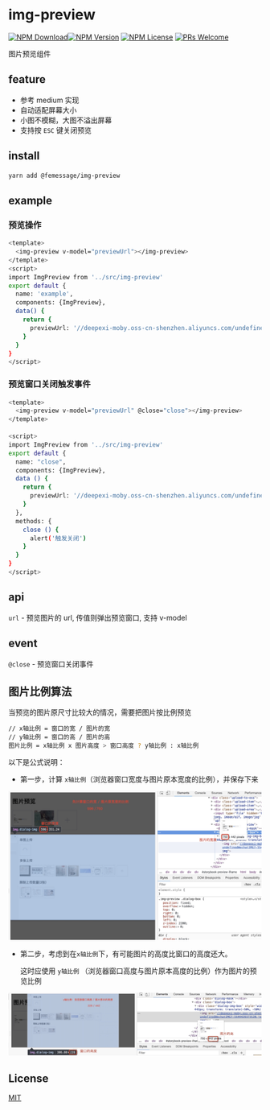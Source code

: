 # img-preview

[![NPM Download](https://img.shields.io/npm/dm/@femessage/img-preview.svg)](https://www.npmjs.com/package/@femessage/img-preview)[![NPM Version](https://img.shields.io/npm/v/@femessage/img-preview.svg)](https://www.npmjs.com/package/@femessage/img-preview)
[![NPM License](https://img.shields.io/npm/l/@femessage/img-preview.svg)](https://github.com/FEMessage/img-preview/blob/master/LICENSE)
[![PRs Welcome](https://img.shields.io/badge/PRs-welcome-brightgreen.svg)](https://github.com/FEMessage/img-preview/pulls)

图片预览组件

## feature

* 参考 medium 实现
* 自动适配屏幕大小
* 小图不模糊，大图不溢出屏幕
* 支持按 `ESC` 键关闭预览

## install

```sh
yarn add @femessage/img-preview
```

## example

### 预览操作

```sh
<template>
  <img-preview v-model="previewUrl"></img-preview>
</template>
<script>
import ImgPreview from '../src/img-preview'
export default {
  name: 'example',
  components: {ImgPreview},
  data() {
    return {
      previewUrl: '//deepexi-moby.oss-cn-shenzhen.aliyuncs.com/undefined头像-1544260671963.jpg',
    }
  }
}
</script>
```

### 预览窗口关闭触发事件

```sh
<template>
  <img-preview v-model="previewUrl" @close="close"></img-preview>
</template>

<script>
import ImgPreview from '../src/img-preview'
export default {
  name: "close",
  components: {ImgPreview},
  data () {
    return {
      previewUrl: '//deepexi-moby.oss-cn-shenzhen.aliyuncs.com/undefined头像-1544260671963.jpg'
    }
  },
  methods: {
    close () {
      alert('触发关闭')
    }
  }
}
</script>
```

## api

`url` - 预览图片的 url, 传值则弹出预览窗口, 支持 v-model

## event

`@close` - 预览窗口关闭事件

## 图片比例算法

当预览的图片原尺寸比较大的情况，需要把图片按比例预览

```sh
// x轴比例 = 窗口的宽 / 图片的宽
// y轴比例 = 窗口的高 / 图片的高
图片比例 = x轴比例 x 图片高度 > 窗口高度 ? y轴比例 : x轴比例
```

以下是公式说明：

* 第一步，计算 `x轴比例`（浏览器窗口宽度与图片原本宽度的比例），并保存下来

![image-20181210204220704](./assets/WechatIMG5.jpeg)

* 第二步，考虑到在`x轴比例`下，有可能图片的高度比窗口的高度还大。

  这时应使用 `y轴比例` （浏览器窗口高度与图片原本高度的比例）作为图片的预览比例

![image-20181211141542119](./assets/WechatIMG61.jpeg)

## License

[MIT](./LICENSE)
